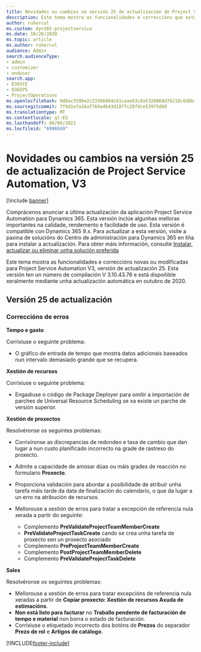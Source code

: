 ```yaml
---
title: Novidades ou cambios na versión 25 de actualización de Project Service Automation, V3
description: Este tema mostra as funcionalidades e correccións que están dispoñibles la versión 25 de actualización de Project Service Automation, V3.
author: ruhercul
ms.custom: dyn365-projectservice
ms.date: 10/26/2020
ms.topic: article
ms.author: ruhercul
audience: Admin
search.audienceType:
- admin
- customizer
- enduser
search.app:
- D365CE
- D365PS
- ProjectOperations
ms.openlocfilehash: 9d8ac559be2c23396604c61caae83c8a5328869d76218c6d8b3b6a6a6b32c1eb
ms.sourcegitcommit: 7f8d1e7a16af769adb43d1877c28fdce53975db8
ms.translationtype: MT
ms.contentlocale: gl-ES
ms.lasthandoff: 08/06/2021
ms.locfileid: "6996569"
---
```

# <a name="whats-new-or-changed-in-project-service-automation-update-release-25-v3"></a>Novidades ou cambios na versión 25 de actualización de Project Service Automation, V3

[!include [banner](../includes/psa-now-project-operations.md)]

Comprácenos anunciar a última actualización da aplicación Project Service Automation para Dynamics 365. Esta versión inclúe algunhas melloras importantes na calidade, rendemento e facilidade de uso. Esta versión é compatible con Dynamics 365 9.x. Para actualizar a esta versión, visite a paxina de solucións do Centro de administración para Dynamics 365 en liña para instalar a actualización. Para obter máis información, consulte [Instalar, actualizar ou eliminar unha solución preferida](/power-platform/admin/install-remove-preferred-solution)

Este tema mostra as funcionalidades e correccións novas ou modificadas para Project Service Automation V3, versión de actualización 25. Esta versión ten un número de compilación V 3.10.43.76 e está dispoñible xeralmente mediante unha actualización automática en outubro de 2020.

## <a name="update-release-25"></a>Versión 25 de actualización

### <a name="bug-fixes"></a>Correccións de erros

**Tempo e gasto**

Corrixiuse o seguinte problema:

- O gráfico de entrada de tempo que mostra datos adicionais baseados nun intervalo demasiado grande que se recupera.

**Xestión de recursos**

Corrixiuse o seguinte problema:

- Engadiuse o código de Package Deployer para omitir a importación de parches de Universal Resource Scheduling se xa existe un parche de versión superior.

**Xestión de proxectos**

Resolvéronse os seguintes problemas:

- Corrixíronse as discrepancias de redondeo e taxa de cambio que dan lugar a nun custo planificado incorrecto na grade de rastrexo do proxecto.
- Admite a capacidade de amosar dúas ou máis grades de reacción no formulario **Proxecto**.
- Proporciona validación para abordar a posibilidade de atribuír unha tarefa máis tarde da data de finalización do calendario, o que da lugar a un erro na atribución de recursos.
- Mellorouse a xestión de erros para tratar a excepción de referencia nula xerada a partir do seguinte:

    - Complemento **PreValidateProjectTeamMemberCreate**
    - **PreValidateProjectTaskCreate** cando se crea unha tarefa de proxecto sen un proxecto asociado
    - Complemento **PreProjectTeamMemberCreate**
    - Complemento **PostProjectTeamMemberDelete**
    - Complemento **PreValidateProjectTaskDelete**

**Sales**

Resolvéronse os seguintes problemas:

- Mellorouse a xestión de erros para tratar excepcións de referencia nula xeradas a partir de **Copiar proxecto: Xestión de recursos Axuda de estimacións**.
- **Non está listo para facturar** no **Traballo pendente de facturación de tempo e material** non borra o estado de facturación.
- Corrixiuse o etiquetado incorrecto dos botóns de **Prezos** do separador **Prezo de rol** e **Artigos de catálogo**.


[!INCLUDE[footer-include](../includes/footer-banner.md)]